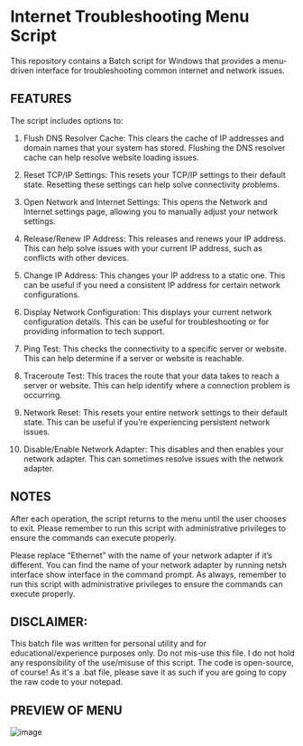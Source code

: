 # Internet Troubleshooting Menu Script

This repository contains a Batch script for Windows that provides a menu-driven interface for troubleshooting common internet and network issues. 

## FEATURES
The script includes options to:

1. Flush DNS Resolver Cache: This clears the cache of IP addresses and domain names that your system has stored. Flushing the DNS resolver cache can help resolve website loading issues.


2. Reset TCP/IP Settings: This resets your TCP/IP settings to their default state. Resetting these settings can help solve connectivity problems.


3. Open Network and Internet Settings: This opens the Network and Internet settings page, allowing you to manually adjust your network settings.


4. Release/Renew IP Address: This releases and renews your IP address. This can help solve issues with your current IP address, such as conflicts with other devices.


5. Change IP Address: This changes your IP address to a static one. This can be useful if you need a consistent IP address for certain network configurations.


6. Display Network Configuration: This displays your current network configuration details. This can be useful for troubleshooting or for providing information to tech support.


7. Ping Test: This checks the connectivity to a specific server or website. This can help determine if a server or website is reachable.


8. Traceroute Test: This traces the route that your data takes to reach a server or website. This can help identify where a connection problem is occurring.


10. Network Reset: This resets your entire network settings to their default state. This can be useful if you’re experiencing persistent network issues.


11. Disable/Enable Network Adapter: This disables and then enables your network adapter. This can sometimes resolve issues with the network adapter.

## NOTES
After each operation, the script returns to the menu until the user chooses to exit. Please remember to run this script with administrative privileges to ensure the commands can execute properly.

Please replace “Ethernet” with the name of your network adapter if it’s different. You can find the name of your network adapter by running netsh interface show interface in the command prompt. As always, remember to run this script with administrative privileges to ensure the commands can execute properly.

## DISCLAIMER:
This batch file was written for personal utility and for educational/experience purposes only. Do not mis-use this file. I do not hold any responsibility of the use/misuse of this script. The code is open-source, of course! As it's a .bat file, please save it as such if you are going to copy the raw code to your notepad.

## PREVIEW OF MENU
![image](https://github.com/tactics-osrs/INTERNET-MENU.bat/assets/76490725/8670dfec-4a0c-41fe-a833-99977cb89031)


